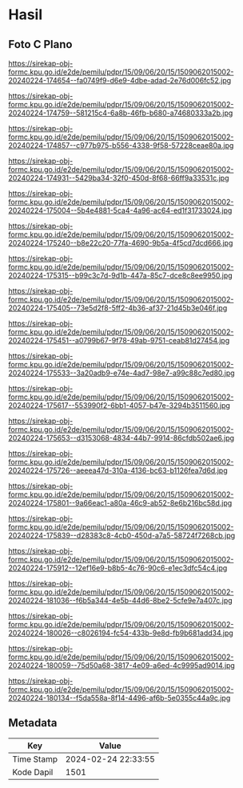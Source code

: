# Hasil

## Foto C Plano

https://sirekap-obj-formc.kpu.go.id/e2de/pemilu/pdpr/15/09/06/20/15/1509062015002-20240224-174654--fa0749f9-d6e9-4dbe-adad-2e76d006fc52.jpg

https://sirekap-obj-formc.kpu.go.id/e2de/pemilu/pdpr/15/09/06/20/15/1509062015002-20240224-174759--581215c4-6a8b-46fb-b680-a74680333a2b.jpg

https://sirekap-obj-formc.kpu.go.id/e2de/pemilu/pdpr/15/09/06/20/15/1509062015002-20240224-174857--c977b975-b556-4338-9f58-57228ceae80a.jpg

https://sirekap-obj-formc.kpu.go.id/e2de/pemilu/pdpr/15/09/06/20/15/1509062015002-20240224-174931--5429ba34-32f0-450d-8f68-66ff9a33531c.jpg

https://sirekap-obj-formc.kpu.go.id/e2de/pemilu/pdpr/15/09/06/20/15/1509062015002-20240224-175004--5b4e4881-5ca4-4a96-ac64-ed1f31733024.jpg

https://sirekap-obj-formc.kpu.go.id/e2de/pemilu/pdpr/15/09/06/20/15/1509062015002-20240224-175240--b8e22c20-77fa-4690-9b5a-4f5cd7dcd666.jpg

https://sirekap-obj-formc.kpu.go.id/e2de/pemilu/pdpr/15/09/06/20/15/1509062015002-20240224-175315--b99c3c7d-9d1b-447a-85c7-dce8c8ee9950.jpg

https://sirekap-obj-formc.kpu.go.id/e2de/pemilu/pdpr/15/09/06/20/15/1509062015002-20240224-175405--73e5d2f8-5ff2-4b36-af37-21d45b3e046f.jpg

https://sirekap-obj-formc.kpu.go.id/e2de/pemilu/pdpr/15/09/06/20/15/1509062015002-20240224-175451--a0799b67-9f78-49ab-9751-ceab81d27454.jpg

https://sirekap-obj-formc.kpu.go.id/e2de/pemilu/pdpr/15/09/06/20/15/1509062015002-20240224-175533--3a20adb9-e74e-4ad7-98e7-a99c88c7ed80.jpg

https://sirekap-obj-formc.kpu.go.id/e2de/pemilu/pdpr/15/09/06/20/15/1509062015002-20240224-175617--553990f2-6bb1-4057-b47e-3294b3511560.jpg

https://sirekap-obj-formc.kpu.go.id/e2de/pemilu/pdpr/15/09/06/20/15/1509062015002-20240224-175653--d3153068-4834-44b7-9914-86cfdb502ae6.jpg

https://sirekap-obj-formc.kpu.go.id/e2de/pemilu/pdpr/15/09/06/20/15/1509062015002-20240224-175726--aeeea47d-310a-4136-bc63-b1126fea7d6d.jpg

https://sirekap-obj-formc.kpu.go.id/e2de/pemilu/pdpr/15/09/06/20/15/1509062015002-20240224-175801--9a66eac1-a80a-46c9-ab52-8e6b216bc58d.jpg

https://sirekap-obj-formc.kpu.go.id/e2de/pemilu/pdpr/15/09/06/20/15/1509062015002-20240224-175839--d28383c8-4cb0-450d-a7a5-58724f7268cb.jpg

https://sirekap-obj-formc.kpu.go.id/e2de/pemilu/pdpr/15/09/06/20/15/1509062015002-20240224-175912--12ef16e9-b8b5-4c76-90c6-e1ec3dfc54c4.jpg

https://sirekap-obj-formc.kpu.go.id/e2de/pemilu/pdpr/15/09/06/20/15/1509062015002-20240224-181036--f6b5a344-4e5b-44d6-8be2-5cfe9e7a407c.jpg

https://sirekap-obj-formc.kpu.go.id/e2de/pemilu/pdpr/15/09/06/20/15/1509062015002-20240224-180026--c8026194-fc54-433b-9e8d-fb9b681add34.jpg

https://sirekap-obj-formc.kpu.go.id/e2de/pemilu/pdpr/15/09/06/20/15/1509062015002-20240224-180059--75d50a68-3817-4e09-a6ed-4c9995ad9014.jpg

https://sirekap-obj-formc.kpu.go.id/e2de/pemilu/pdpr/15/09/06/20/15/1509062015002-20240224-180134--f5da558a-8f14-4496-af6b-5e0355c44a9c.jpg


## Metadata

| Key        | Value               |
| ---------- | ------------------- |
| Time Stamp | 2024-02-24 22:33:55 |
| Kode Dapil | 1501                |



